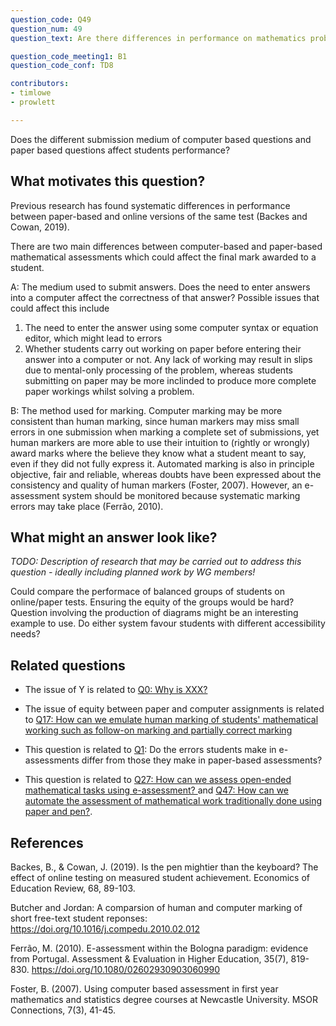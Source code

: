 ```yaml
---
question_code: Q49 
question_num: 49 
question_text: Are there differences in performance on mathematics problems presented and carried out on paper versus on the computer? 

question_code_meeting1: B1 
question_code_conf: TD8 

contributors: 
- timlowe
- prowlett

---
```


Does the different submission medium of computer based questions and paper based questions affect students performance?

## What motivates this question?

Previous research has found systematic differences in performance between paper-based and online versions of the same test (Backes and Cowan, 2019).

There are two main differences between computer-based and paper-based mathematical assessments which could affect the final mark awarded to a student.

A: The medium used to submit answers. Does the need to enter answers into a computer affect the correctness of that answer? Possible issues that could affect this include
1. The need to enter the answer using some computer syntax or equation editor, which might lead to errors
2. Whether students carry out working on paper before entering their answer into a computer or not. Any lack of working may result in slips due to mental-only processing of the problem, whereas students submitting on paper may be more inclinded to produce more complete paper workings whilst solving a problem.

B: The method used for marking. Computer marking may be more consistent than human marking, since human markers may miss small errors in one submission when marking a complete set of submissions, yet human markers are more able to use their intuition to (rightly or wrongly) award marks where the believe they know what a student meant to say, even if they did not fully express it. Automated marking is also in principle objective, fair and reliable, whereas doubts have been expressed about the consistency and quality of human markers (Foster, 2007). However, an e-assessment system should be monitored because systematic marking errors may take place (Ferrão, 2010).

## What might an answer look like?

*TODO: Description of research that may be carried out to address this question - ideally including planned work by WG members!*

Could compare the performace of balanced groups of students on online/paper tests. Ensuring the equity of the groups would be hard?
Question involving the production of diagrams might be an interesting example to use.
Do either system favour students with different accessibility needs?

## Related questions

* The issue of Y is related to [Q0: Why is XXX?](Q0)

* The issue of equity between paper and computer assignments is related to [Q17: How can we emulate human marking of students' mathematical working such as follow-on marking and partially correct marking](Q17)

* This question is related to [Q1](Q1): Do the errors students make in e-assessments differ from those they make in paper-based assessments?
* This question is related to [Q27: How can we assess open-ended mathematical tasks using e-assessment? ](Q27) and [Q47: How can we automate the assessment of mathematical work traditionally done using paper and pen?](Q47).


## References

Backes, B., & Cowan, J. (2019). Is the pen mightier than the keyboard? The effect of online testing on measured student achievement. Economics of Education Review, 68, 89-103.

Butcher and Jordan: A comparsion of human and computer marking of short free-text student reponses: https://doi.org/10.1016/j.compedu.2010.02.012

Ferrão, M. (2010). E-assessment within the Bologna paradigm: evidence from Portugal. Assessment & Evaluation in Higher Education, 35(7), 819-830. https://doi.org/10.1080/02602930903060990

Foster, B. (2007). Using computer based assessment in first year mathematics and statistics degree courses at Newcastle University. MSOR Connections, 7(3), 41-45.
